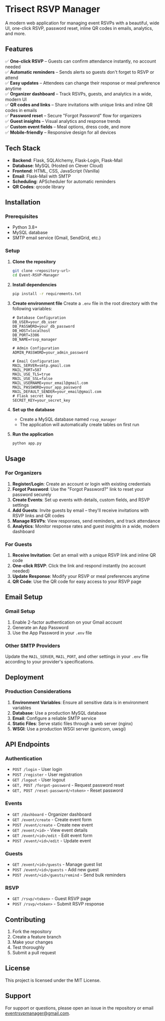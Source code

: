 # Trisect RSVP Manager

A modern web application for managing event RSVPs with a beautiful, wide UI, one-click RSVP, password reset, inline QR codes in emails, analytics, and more.

## Features

✅ **One-click RSVP** – Guests can confirm attendance instantly, no account needed  
✅ **Automatic reminders** – Sends alerts so guests don't forget to RSVP or attend  
✅ **Easy updates** – Attendees can change their response or meal preference anytime  
✅ **Organizer dashboard** – Track RSVPs, guests, and analytics in a wide, modern UI  
✅ **QR codes and links** – Share invitations with unique links and inline QR codes in emails  
✅ **Password reset** – Secure "Forgot Password" flow for organizers  
✅ **Guest insights** – Visual analytics and response trends  
✅ **Custom event fields** – Meal options, dress code, and more  
✅ **Mobile-friendly** – Responsive design for all devices

## Tech Stack

- **Backend**: Flask, SQLAlchemy, Flask-Login, Flask-Mail
- **Database**: MySQL (Hosted on Clever Cloud)
- **Frontend**: HTML, CSS, JavaScript (Vanilla)
- **Email**: Flask-Mail with SMTP
- **Scheduling**: APScheduler for automatic reminders
- **QR Codes**: qrcode library

## Installation

### Prerequisites

- Python 3.8+
- MySQL database
- SMTP email service (Gmail, SendGrid, etc.)

### Setup

1. **Clone the repository**
   ```bash
   git clone <repository-url>
   cd Event-RSVP-Manager
   ```

2. **Install dependencies**
   ```bash
   pip install -r requirements.txt
   ```

3. **Create environment file**
   Create a `.env` file in the root directory with the following variables:
   ```env
   # Database Configuration
   DB_USER=your_db_user
   DB_PASSWORD=your_db_password
   DB_HOST=localhost
   DB_PORT=3306
   DB_NAME=rsvp_manager

   # Admin Configuration
   ADMIN_PASSWORD=your_admin_password

   # Email Configuration
   MAIL_SERVER=smtp.gmail.com
   MAIL_PORT=587
   MAIL_USE_TLS=true
   MAIL_USE_SSL=false
   MAIL_USERNAME=your_email@gmail.com
   MAIL_PASSWORD=your_app_password
   MAIL_DEFAULT_SENDER=your_email@gmail.com
   # Flask secret key
   SECRET_KEY=your_secret_key
   ```

4. **Set up the database**
   - Create a MySQL database named `rsvp_manager`
   - The application will automatically create tables on first run

5. **Run the application**
   ```bash
   python app.py
   ```

## Usage

### For Organizers

1. **Register/Login**: Create an account or login with existing credentials
2. **Forgot Password**: Use the "Forgot Password?" link to reset your password securely
3. **Create Events**: Set up events with details, custom fields, and RSVP settings
4. **Add Guests**: Invite guests by email – they'll receive invitations with RSVP links and QR codes
5. **Manage RSVPs**: View responses, send reminders, and track attendance
6. **Analytics**: Monitor response rates and guest insights in a wide, modern dashboard

### For Guests

1. **Receive Invitation**: Get an email with a unique RSVP link and inline QR code
2. **One-click RSVP**: Click the link and respond instantly (no account needed)
3. **Update Response**: Modify your RSVP or meal preferences anytime
4. **QR Code**: Use the QR code for easy access to your RSVP page

## Email Setup

### Gmail Setup
1. Enable 2-factor authentication on your Gmail account
2. Generate an App Password
3. Use the App Password in your `.env` file

### Other SMTP Providers
Update the `MAIL_SERVER`, `MAIL_PORT`, and other settings in your `.env` file according to your provider's specifications.

## Deployment

### Production Considerations

1. **Environment Variables**: Ensure all sensitive data is in environment variables
2. **Database**: Use a production MySQL database
3. **Email**: Configure a reliable SMTP service
4. **Static Files**: Serve static files through a web server (nginx)
5. **WSGI**: Use a production WSGI server (gunicorn, uwsgi)

## API Endpoints

### Authentication
- `POST /login` - User login
- `POST /register` - User registration
- `GET /logout` - User logout
- `GET, POST /forgot-password` - Request password reset
- `GET, POST /reset-password/<token>` - Reset password

### Events
- `GET /dashboard` - Organizer dashboard
- `GET /event/create` - Create event form
- `POST /event/create` - Create new event
- `GET /event/<id>` - View event details
- `GET /event/<id>/edit` - Edit event form
- `POST /event/<id>/edit` - Update event

### Guests
- `GET /event/<id>/guests` - Manage guest list
- `POST /event/<id>/guests` - Add new guest
- `POST /event/<id>/guests/remind` - Send bulk reminders

### RSVP
- `GET /rsvp/<token>` - Guest RSVP page
- `POST /rsvp/<token>` - Submit RSVP response

## Contributing

1. Fork the repository
2. Create a feature branch
3. Make your changes
4. Test thoroughly
5. Submit a pull request

## License

This project is licensed under the MIT License.

## Support

For support or questions, please open an issue in the repository or email eventrsvpmanager@gmail.com.
